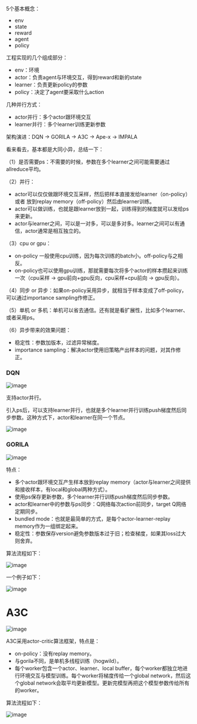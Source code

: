 
5个基本概念：
 - env
 - state
 - reward
 - agent
 - policy


工程实现的几个组成部分：
 - env：环境
 - actor：负责agent与环境交互，得到reward和新的state
 - learner：负责更新policy的参数
 - policy：决定了agent要采取什么action

几种并行方式：
 - actor并行：多个actor跟环境交互
 - learner并行：多个learner训练更新参数

架构演进：DQN -> GORILA -> A3C -> Ape-x -> IMPALA

看来看去，基本都是大同小异，总结一下：

（1）是否需要ps：不需要的时候，参数在多个learner之间可能需要通过allreduce平均。

（2）并行：
- actor可以仅仅做跟环境交互采样，然后把样本直接发给learner（on-policy） 或者 放到replay memory（off-policy）然后由learner训练。
- actor可以做训练，也就是跟learner放到一起，训练得到的梯度就可以发给ps来更新。
- actor与learner之间，可以是一对多，可以是多对多。learner之间可以有通信，actor通常是相互独立的。

（3）cpu or gpu：
 - on-policy 一般使用cpu训练，因为每次训练的batch小。off-policy与之相反。
 - on-policy也可以使用gpu训练，那就需要每次将多个actor的样本攒起来训练一次（cpu采样 -> gpu前向+gpu反向，cpu采样+cpu前向 -> gpu反向）。

（4）同步 or 异步：如果on-policy采用异步，就相当于样本变成了off-policy，可以通过importance sampling作修正。

（5）单机 or 多机：单机可以省去通信。还有就是看扩展性，比如多个learner、或者采用ps。

（6）异步带来的效果问题：
 - 稳定性：参数加版本，过滤异常梯度。
 - importance sampling：解决actor使用旧策略产出样本的问题，对其作修正。

### DQN

![image](https://user-images.githubusercontent.com/12492564/149626533-35d78385-fa08-40b7-93e3-95d6dd8df0c1.png)

支持actor并行。

引入ps后，可以支持learner并行，也就是多个learner并行训练push梯度然后同步参数。这种方式下，actor和learner在同一个节点。

![image](https://user-images.githubusercontent.com/12492564/149627427-a3ba0f77-e59e-4090-a43c-362290d8f7fa.png)

### GORILA

![image](https://user-images.githubusercontent.com/12492564/149627797-84abc9c3-3f17-4d9b-b81d-530ae94392b2.png)


特点：
 - 多个actor跟环境交互产生样本放到replay memory（actor与learner之间提供和接收样本，有local和global两种方式）。
 - 使用ps保存更新参数，多个learner并行训练push梯度然后同步参数。
 - actor和learner中的参数与ps同步：Q网络每次action前同步，target Q网络定期同步。
 - bundled mode：也就是最简单的方式，是每个actor-learner-replay memory作为一组绑定起来。
 - 稳定性：参数保存version避免参数版本过于旧；检查梯度，如果其loss过大则舍弃。

算法流程如下：

![image](https://user-images.githubusercontent.com/12492564/149628373-1ca1fb92-3eeb-406f-8d9b-3eea32812c00.png)

一个例子如下：

![image](https://user-images.githubusercontent.com/12492564/149628441-4e333865-50d2-41a8-a268-b630501bfe4c.png)

# A3C

![image](https://user-images.githubusercontent.com/12492564/149652662-3dfb8941-8161-464c-92e6-ad69e10eb01b.png)

A3C采用actor-critic算法框架，特点是：
 - on-policy：没有replay memory。
 - 与gorila不同，是单机多线程训练（hogwild）。
 - 每个worker包含一个actor、learner、local buffer，每个worker都独立地进行环境交互与模型训练。每个worker将梯度传给一个global network，然后这个global network会取平均更新模型。更新完模型再把这个模型参数传给所有的worker。

算法流程如下：

![image](https://user-images.githubusercontent.com/12492564/149653084-0ab84e8c-9c47-4c10-b8a8-3fd3a2d3118c.png)


